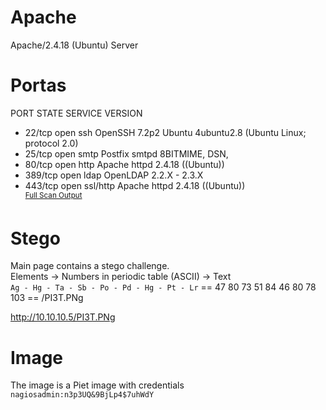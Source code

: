 # Apache
Apache/2.4.18 (Ubuntu) Server 

# Portas
PORT    STATE SERVICE  VERSION
- 22/tcp  open  ssh      OpenSSH 7.2p2 Ubuntu 4ubuntu2.8 (Ubuntu Linux; protocol 2.0)
- 25/tcp  open  smtp     Postfix smtpd 8BITMIME, DSN, 
- 80/tcp  open  http     Apache httpd 2.4.18 ((Ubuntu))
- 389/tcp open  ldap     OpenLDAP 2.2.X - 2.3.X
- 443/tcp open  ssl/http Apache httpd 2.4.18 ((Ubuntu))
<br/><sup>[Full Scan Output](./nmap)</sup>

# Stego
Main page contains a stego challenge. <br/>
Elements -> Numbers in periodic table (ASCII) -> Text <br/>
``Ag - Hg - Ta - Sb - Po - Pd - Hg - Pt - Lr`` == 47 80 73 51 84 46 80 78 103 == /PI3T.PNg

http://10.10.10.5/PI3T.PNg

# Image
The image is a Piet image with credentials
``nagiosadmin:n3p3UQ&9BjLp4$7uhWdY``
